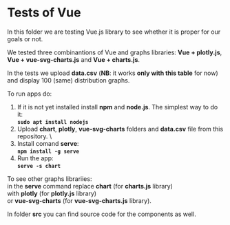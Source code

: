 # Tests of Vue

In this folder we are testing Vue.js library to see whether it is proper for our goals or not.

We tested three combinantions of Vue and graphs libraries: **Vue + plotly.js**, **Vue + vue-svg-charts.js** and **Vue + charts.js**. 

In the tests we upload **data.csv** (**NB**: it works **only with this table** for now) and display 100 (same) distribution graphs.

To run apps do: 
1. If it is not yet installed install **npm** and **node.js**. The simplest way to do it: \
**```sudo apt install nodejs```**
2. Upload **chart**, **plotly**, **vue-svg-charts** folders and **data.csv** file from this repository. \
3. Install comand **serve**: \
**```npm install -g serve```**
4. Run the app: \
**```serve -s chart```** 

To see other graphs librariies: \
in the **serve** command replace **chart** (for **charts.js** library) \
with **plotly** (for **plotly.js** library) \
or **vue-svg-charts** (for **vue-svg-charts.js** library).

In folder **src** you can find source code for the components as well.



